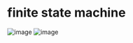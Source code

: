 # finite state machine
![image](https://github.com/user-attachments/assets/957339b8-c195-45e8-b0f2-76da7321dcbd)
![image](https://github.com/user-attachments/assets/84b2271a-dcda-4e0b-b9f5-53dbda1c61ee)
